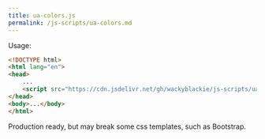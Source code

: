 ```yaml
---
title: ua-colors.js
permalink: /js-scripts/ua-colors.md
---
```

Usage:
```html
<!DOCTYPE html>
<html lang="en">
<head>
    ...
    <script src="https://cdn.jsdelivr.net/gh/wackyblackie/js-scripts/ua-colors.js" integrity="sha384-6dD3ajnO2UZivJuTKybUkiexPy8Tjen343+PMwMo3fh3uUcqCjuNHfQ1jPAbJltj" crossorigin="anonymous"></script>
</head>
<body>...</body>
</html>
```

Production ready, but may break some css templates, such as Bootstrap.